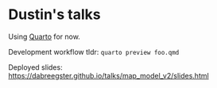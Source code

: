 # Dustin's talks

Using [Quarto](https://quarto.org) for now.

Development workflow tldr: `quarto preview foo.qmd`

Deployed slides: https://dabreegster.github.io/talks/map_model_v2/slides.html
